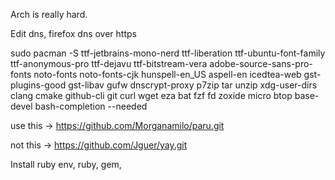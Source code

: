Arch is really hard.

Edit dns,
firefox dns over https



sudo pacman -S ttf-jetbrains-mono-nerd ttf-liberation ttf-ubuntu-font-family ttf-anonymous-pro ttf-dejavu ttf-bitstream-vera adobe-source-sans-pro-fonts noto-fonts noto-fonts-cjk hunspell-en_US aspell-en icedtea-web gst-plugins-good gst-libav gufw dnscrypt-proxy p7zip tar unzip xdg-user-dirs clang cmake github-cli git curl wget eza bat fzf fd zoxide micro btop base-devel bash-completion --needed


use this -> https://github.com/Morganamilo/paru.git

not this -> https://github.com/Jguer/yay.git


Install ruby env, ruby, gem, 

